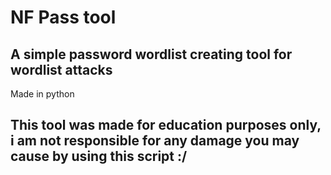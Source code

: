 NF Pass tool
===============
A simple password wordlist creating tool for wordlist attacks
---------------

Made in python

This tool was made for education purposes only, i am not responsible for any damage you may cause by using this script :/
---------------
